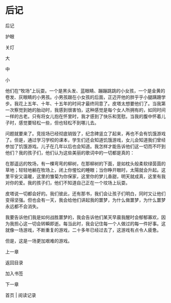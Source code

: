 # 后记

后记

护眼

关灯

大

中

小

他们在“牧场”上玩耍。一个是黑头发、蓝眼睛、蹦蹦跳跳的小女孩，一个是金黄的卷发、灰眼睛的小男孩。小男孩跟在小女孩的后面，正迈开他的胖乎乎小腿蹒跚学步。我花上五年、十年、十五年的时间才最终同意了。皮塔太想要他们了。当我第一次察觉到她的胎动时，我感到很害怕，这种感觉是每个女人所拥有的，如同时间一样的古老。只有将女儿抱在怀里时，我才感到了快乐和宽慰。当我的腹中怀着儿子时，感觉要轻松一些，但也轻松不到哪儿去。

问题就要来了。竞技场已经彻底销毁了，纪念碑竖立了起来，再也不会有饥饿游戏了。但是，通过学习学校的课本，学生们还会知道饥饿游戏，女儿会知道我们曾经参加了饥饿游戏。儿子在几年以后也会知道。我怎样才能告诉他们这一切而不吓到他们？我的孩子们，他们认为这些美丽的歌词中的一切都是真的：

在那遥远的牧场，有一棵弯弯的柳树，在那柳树的下面，是如枕头般柔软绿茵茵的草地；轻轻地躺在牧场上，闭上你惺忪的睡眼；当你睁开眼时，太陽就会升起。这里平安又温暖，这里的雏菊为你保家，这里你的梦儿香甜，明天就成真，这里有我对你的爱。我的孩子们，他们不知道自己正在一个坟场上玩耍。

皮塔说一切都会好的。我们彼此，还有那书，我们会让孩子们明白，同时又让他们变得坚强。但也会有一天，我会给他们讲起我的噩梦，为什么做噩梦，为什么噩梦永远都不会消失。

我要告诉他们我是如何战胜噩梦的，我会告诉他们某天早晨我醒时会郁郁寡欢，因为我担心这一切会转瞬即逝。每当此时，我会记住每一个人做过的每一件好事。这就像一场游戏，不断重复的游戏，二十多年已经过去了，这游戏有点令人疲惫。

但是，这是一场更加艰难的游戏。

上一章

返回目录

加入书签

下一章

首页 | 阅读记录